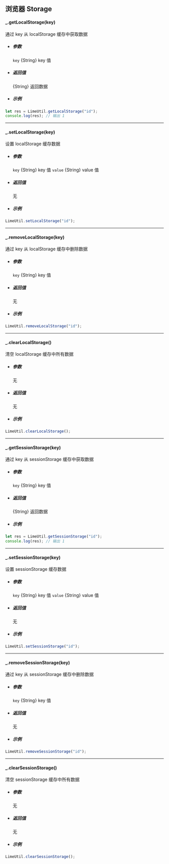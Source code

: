 ## 浏览器 Storage

<!-- localStorage -->

#### \_.getLocalStorage(key)

通过 key 从 localStorage 缓存中获取数据

- ##### 参数

  `key` {String} key 值

- ##### 返回值

  {String} 返回数据

- ##### 示例

```javascript
let res = LimeUtil.getLocalStorage("id");
console.log(res); // 输出 1
```

---

#### \_.setLocalStorage(key)

设置 localStorage 缓存数据

- ##### 参数

  `key` {String} key 值
  `value` {String} value 值

- ##### 返回值

  无

- ##### 示例

```javascript
LimeUtil.setLocalStorage("id");
```

---

#### \_.removeLocalStorage(key)

通过 key 从 localStorage 缓存中删除数据

- ##### 参数

  `key` {String} key 值

- ##### 返回值

  无

- ##### 示例

```javascript
LimeUtil.removeLocalStorage("id");
```

---

#### \_.clearLocalStorage()

清空 localStorage 缓存中所有数据

- ##### 参数

  无

- ##### 返回值

  无

- ##### 示例

```javascript
LimeUtil.clearLocalStorage();
```

---

<!-- sessionStorage -->

#### \_.getSessionStorage(key)

通过 key 从 sessionStorage 缓存中获取数据

- ##### 参数

  `key` {String} key 值

- ##### 返回值

  {String} 返回数据

- ##### 示例

```javascript
let res = LimeUtil.getSessionStorage("id");
console.log(res); // 输出 1
```

---

#### \_.setSessionStorage(key)

设置 sessionStorage 缓存数据

- ##### 参数

  `key` {String} key 值
  `value` {String} value 值

- ##### 返回值

  无

- ##### 示例

```javascript
LimeUtil.setSessionStorage("id");
```

---

#### \_.removeSessionStorage(key)

通过 key 从 sessionStorage 缓存中删除数据

- ##### 参数

  `key` {String} key 值

- ##### 返回值

  无

- ##### 示例

```javascript
LimeUtil.removeSessionStorage("id");
```

---

#### \_.clearSessionStorage()

清空 sessionStorage 缓存中所有数据

- ##### 参数

  无

- ##### 返回值

  无

- ##### 示例

```javascript
LimeUtil.clearSessionStorage();
```
